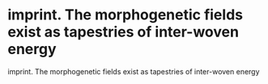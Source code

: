 # imprint. The morphogenetic fields exist as tapestries of inter-woven energy

imprint. The morphogenetic fields exist as tapestries of inter-woven energy
